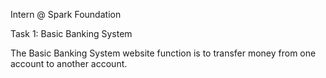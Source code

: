 Intern @ Spark Foundation

Task 1: Basic Banking System

The Basic Banking System website function is to transfer money from one account to another account.
